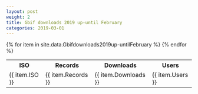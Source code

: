 ```yaml
---
layout: post
weight: 2
title: Gbif downloads 2019 up-until February
categories: 2019-03-01
---
```

<table>
	<tr>
		<th>ISO</th>
		<th>Records</th>
		<th>Downloads</th>
		<th>Users</th>
	</tr>
{% for item in site.data.Gbifdownloads2019up-untilFebruary %}
	<tr>
		<td>{{ item.ISO }}</td>
		<td>{{ item.Records }}</td>
		<td>{{ item.Downloads }}</td>
		<td>{{ item.Users }}</td>
	</tr>
                     {% endfor %}
</table>